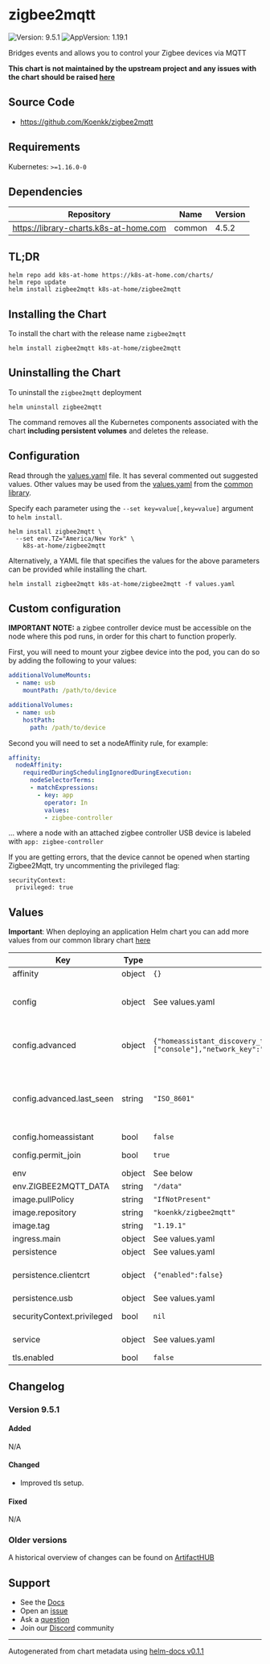 # zigbee2mqtt

![Version: 9.5.1](https://img.shields.io/badge/Version-9.5.1-informational?style=flat-square) ![AppVersion: 1.19.1](https://img.shields.io/badge/AppVersion-1.19.1-informational?style=flat-square)

Bridges events and allows you to control your Zigbee devices via MQTT

**This chart is not maintained by the upstream project and any issues with the chart should be raised [here](https://github.com/k8s-at-home/charts/issues/new/choose)**

## Source Code

* <https://github.com/Koenkk/zigbee2mqtt>

## Requirements

Kubernetes: `>=1.16.0-0`

## Dependencies

| Repository | Name | Version |
|------------|------|---------|
| https://library-charts.k8s-at-home.com | common | 4.5.2 |

## TL;DR

```console
helm repo add k8s-at-home https://k8s-at-home.com/charts/
helm repo update
helm install zigbee2mqtt k8s-at-home/zigbee2mqtt
```

## Installing the Chart

To install the chart with the release name `zigbee2mqtt`

```console
helm install zigbee2mqtt k8s-at-home/zigbee2mqtt
```

## Uninstalling the Chart

To uninstall the `zigbee2mqtt` deployment

```console
helm uninstall zigbee2mqtt
```

The command removes all the Kubernetes components associated with the chart **including persistent volumes** and deletes the release.

## Configuration

Read through the [values.yaml](./values.yaml) file. It has several commented out suggested values.
Other values may be used from the [values.yaml](https://github.com/k8s-at-home/library-charts/tree/main/charts/stable/common/values.yaml) from the [common library](https://github.com/k8s-at-home/library-charts/tree/main/charts/stable/common).

Specify each parameter using the `--set key=value[,key=value]` argument to `helm install`.

```console
helm install zigbee2mqtt \
  --set env.TZ="America/New York" \
    k8s-at-home/zigbee2mqtt
```

Alternatively, a YAML file that specifies the values for the above parameters can be provided while installing the chart.

```console
helm install zigbee2mqtt k8s-at-home/zigbee2mqtt -f values.yaml
```

## Custom configuration

**IMPORTANT NOTE:** a zigbee controller device must be accessible on the node where this pod runs, in order for this chart to function properly.

First, you will need to mount your zigbee device into the pod, you can do so by adding the following to your values:

```yaml
additionalVolumeMounts:
  - name: usb
    mountPath: /path/to/device

additionalVolumes:
  - name: usb
    hostPath:
      path: /path/to/device
```

Second you will need to set a nodeAffinity rule, for example:

```yaml
affinity:
  nodeAffinity:
    requiredDuringSchedulingIgnoredDuringExecution:
      nodeSelectorTerms:
      - matchExpressions:
        - key: app
          operator: In
          values:
          - zigbee-controller
```

... where a node with an attached zigbee controller USB device is labeled with `app: zigbee-controller`

If you are getting errors, that the device cannot be opened when starting Zigbee2Mqtt, try uncommenting the privileged flag:

```
securityContext:
  privileged: true
```

## Values

**Important**: When deploying an application Helm chart you can add more values from our common library chart [here](https://github.com/k8s-at-home/library-charts/tree/main/charts/stable/common)

| Key | Type | Default | Description |
|-----|------|---------|-------------|
| affinity | object | `{}` | Affinity constraint rules to place the Pod on a specific node. [[ref]](https://kubernetes.io/docs/concepts/scheduling-eviction/assign-pod-node/#affinity-and-anti-affinity) |
| config | object | See values.yaml | zigbee2mqtt configuration settings. This will be copied into the container's persistent storage at first run only. Further configuration should be done in the application itself! See [project documentation](https://www.zigbee2mqtt.io/information/configuration.html) for more information. |
| config.advanced | object | `{"homeassistant_discovery_topic":"homeassistant","homeassistant_status_topic":"homeassistant/status","last_seen":"ISO_8601","log_level":"info","log_output":["console"],"network_key":"GENERATE"}` |  port: /dev/serial/by-id/usb-dresden_elektronik_ingenieurtechnik_GmbH_ConBee_II_DE2400981-if00 Optional: adapter type, not needed unless you are experiencing problems (options: zstack, deconz) adapter: deconz |
| config.advanced.last_seen | string | `"ISO_8601"` |  default: 11 channel: 11 Optional: Baudrate for serial port (default: 115200 for Z-Stack, 38400 for Deconz) baudrate: 38400 Optional: RTS / CTS Hardware Flow Control for serial port (default: false) rtscts: true Optional: Add a last_seen attribute to MQTT messages, contains date/time of last Zigbee message possible values are: disable (default), ISO_8601, ISO_8601_local, epoch (default: disable) |
| config.homeassistant | bool | `false` |  Home Assistant integration (MQTT discovery) |
| config.permit_join | bool | `true` |  WARNING: Disable this after all devices have been paired! (default: false) Note: this will be controllable in the UI |
| env | object | See below | environment variables. See [image docs](https://www.zigbee2mqtt.io/information/configuration.html#override-via-environment-variables) for more details. |
| env.ZIGBEE2MQTT_DATA | string | `"/data"` | Set the data folder for Zigbee2MQTT. |
| image.pullPolicy | string | `"IfNotPresent"` | image pull policy |
| image.repository | string | `"koenkk/zigbee2mqtt"` | image repository |
| image.tag | string | `"1.19.1"` | image tag |
| ingress.main | object | See values.yaml | Enable and configure ingress settings for the chart under this key. |
| persistence | object | See values.yaml | Configure persistence settings for the chart under this key. |
| persistence.clientcrt | object | `{"enabled":false}` | The following three enable TLS traffic between zigbee2mqtt and the mqtt service. They should be all enabled or all disabled. The data for the mounts are provided using the |
| persistence.usb | object | See values.yaml | Configure a hostPathMount to mount a USB device in the container. |
| securityContext.privileged | bool | `nil` | Privileged securityContext may be required if USB controller is accessed directly through the host machine |
| service | object | See values.yaml | Configures service settings for the chart. Normally this does not need to be modified. |
| tls.enabled | bool | `false` |  |

## Changelog

### Version 9.5.1

#### Added

N/A

#### Changed

* Improved tls setup.

#### Fixed

N/A

### Older versions

A historical overview of changes can be found on [ArtifactHUB](https://artifacthub.io/packages/helm/k8s-at-home/zigbee2mqtt?modal=changelog)

## Support

- See the [Docs](https://docs.k8s-at-home.com/our-helm-charts/getting-started/)
- Open an [issue](https://github.com/k8s-at-home/charts/issues/new/choose)
- Ask a [question](https://github.com/k8s-at-home/organization/discussions)
- Join our [Discord](https://discord.gg/sTMX7Vh) community

----------------------------------------------
Autogenerated from chart metadata using [helm-docs v0.1.1](https://github.com/k8s-at-home/helm-docs/releases/v0.1.1)
